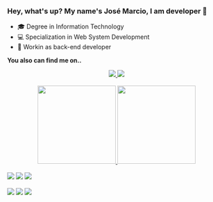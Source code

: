 ### Hey, what's up? My name's José Marcio, I am developer 👋

- 🎓   Degree in Information Technology
- 💻   Specialization in Web System Development
- 💼   Workin as back-end developer

**You also can find me on..**

<div align="center">
  <a target="_blank" href="https://www.linkedin.com/in/jose-marcio-britto/">
    <img src="https://img.shields.io/badge/LinkedIn-0077B5?style=for-the-badge&logo=linkedin&logoColor=white">
  </a>
  
  <a target="_blank" href="https://www.instagram.com/maarciobritto/">
    <img src="https://img.shields.io/badge/Instagram-E4405F?style=for-the-badge&logo=instagram&logoColor=white">
  </a>  
</div>

<div align="center">
  <br/>
  <a href="https://github.com/josemarciosb">
    <img height="180em" src="https://github-readme-stats.vercel.app/api?username=josemarciosb&show_icons=true&theme=rose_pine&include_all_commits=true&count_private=true"/>
    <img height="180em" src="https://github-readme-stats.vercel.app/api/top-langs/?username=josemarciosb&layout=compact&langs_count=7&theme=rose_pine"/>
  </a>
   <br/>
</div>

<div style="display: inline_block"><br>
   <img src="https://img.shields.io/badge/PHP-777BB4?style=for-the-badge&logo=php&logoColor=white">
   <img src="https://img.shields.io/badge/Laravel-FF2D20?style=for-the-badge&logo=laravel&logoColor=white">
   <img src="https://img.shields.io/badge/Composer-885630?style=for-the-badge&logo=Composer&logoColor=white">
</div>

<div style="display: inline_block"><br>
   <img src="https://img.shields.io/badge/HTML5-E34F26?style=for-the-badge&logo=html5&logoColor=white">
   <img src="https://img.shields.io/badge/CSS3-1572B6?style=for-the-badge&logo=css3&logoColor=white">
   <img src="https://img.shields.io/badge/Bootstrap-563D7C?style=for-the-badge&logo=bootstrap&logoColor=white">
</div>
